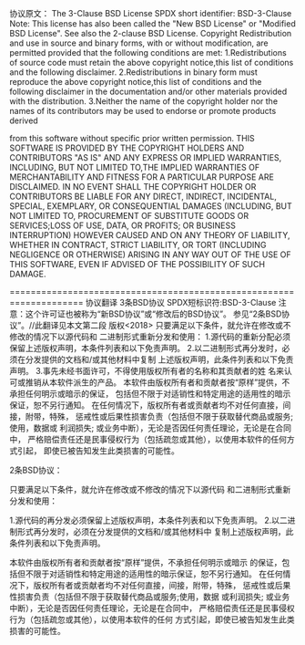 协议原文：
The 3-Clause BSD License
SPDX short identifier: BSD-3-Clause
Note: This license has also been called the "New BSD License" 
or "Modified BSD License". See also the 2-clause BSD License.
Copyright <YEAR> <COPYRIGHT HOLDER>
Redistribution and use in source and binary forms, with or 
without modification, are permitted provided that the following 
conditions are met:
1.Redistributions of source code must retain the above copyright 
notice,this list of conditions and the following disclaimer.
2.Redistributions in binary form must reproduce the above copyright 
notice,this list of conditions and the following disclaimer in the
documentation and/or other materials provided with the distribution.
3.Neither the name of the copyright holder nor the names of its 
contributors may be used to endorse or promote products derived 

from this software without specific prior written permission.
THIS SOFTWARE IS PROVIDED BY THE COPYRIGHT HOLDERS AND CONTRIBUTORS 
"AS IS" AND ANY EXPRESS OR IMPLIED WARRANTIES, INCLUDING, BUT 
NOT LIMITED TO,THE IMPLIED WARRANTIES OF MERCHANTABILITY AND
FITNESS FOR A PARTICULAR PURPOSE ARE DISCLAIMED. IN NO EVENT SHALL 
THE COPYRIGHT HOLDER OR CONTRIBUTORS BE LIABLE FOR ANY DIRECT, 
INDIRECT, INCIDENTAL, SPECIAL, EXEMPLARY, OR CONSEQUENTIAL
DAMAGES (INCLUDING, BUT NOT LIMITED TO, PROCUREMENT OF SUBSTITUTE 
GOODS OR SERVICES;LOSS OF USE, DATA, OR PROFITS; OR BUSINESS 
INTERRUPTION) HOWEVER CAUSED AND ON ANY THEORY OF LIABILITY, 
WHETHER IN CONTRACT, STRICT LIABILITY, OR TORT (INCLUDING NEGLIGENCE 
OR OTHERWISE) ARISING IN ANY WAY OUT OF THE USE OF THIS SOFTWARE, 
EVEN IF ADVISED OF THE POSSIBILITY OF SUCH DAMAGE.

====================================================================
协议翻译
3条BSD协议
SPDX短标识符:BSD-3-Clause
注意：这个许可证也被称为“新BSD协议”或“修改后的BSD协议”。
参见“2条BSD协议”。//此翻译见本文第二段
版权<2018><dbnydxzdh>
只要满足以下条件，就允许在修改或不修改的情况下以源代码和
二进制形式重新分发和使用：
1.源代码的重新分配必须保留上述版权声明，本条件列表和以下免责声明。
2.以二进制形式再分发时，必须在分发提供的文档和/或其他材料中复制
上述版权声明，此条件列表和以下免责声明。
3.事先未经书面许可，不得使用版权所有者的名称和其贡献者的姓
名来认可或推销从本软件派生的产品。
本软件由版权所有者和贡献者按“原样”提供，不承担任何明示或暗示的保证，
包括但不限于对适销性和特定用途的适用性的暗示保证，恕不另行通知。 
在任何情况下，版权所有者或贡献者均不对任何直接，间接，附带，特殊，
惩戒性或后果性损害负责（包括但不限于获取替代商品或服务;使用，数据或
利润损失; 或业务中断），无论是否因任何责任理论，无论是在合同中，
严格赔偿责任还是民事侵权行为（包括疏忽或其他），以使用本软件的任何方式引起，
即使已被告知发生此类损害的可能性。


2条BSD协议：

只要满足以下条件，就允许在修改或不修改的情况下以源代码
和二进制形式重新分发和使用：

1.源代码的再分发必须保留上述版权声明，本条件列表和以下免责声明。
2.以二进制形式再分发时，必须在分发提供的文档和/或其他材料中
复制上述版权声明，此条件列表和以下免责声明。

本软件由版权所有者和贡献者按“原样”提供，不承担任何明示或暗示
的保证，包括但不限于对适销性和特定用途的适用性的暗示保证，恕不另行通知。
在任何情况下，版权所有者或贡献者均不对任何直接，间接，附带，特殊，
惩戒性或后果性损害负责（包括但不限于获取替代商品或服务;使用，数据
或利润损失; 或业务中断），无论是否因任何责任理论，无论是在合同中，
严格赔偿责任还是民事侵权行为（包括疏忽或其他），以使用本软件的任何
方式引起，即使已被告知发生此类损害的可能性。







